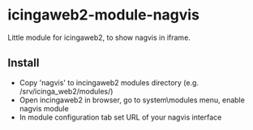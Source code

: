icingaweb2-module-nagvis
========================

Little module for icingaweb2, to show nagvis in iframe.

Install
--------

- Copy 'nagvis' to incingaweb2 modules directory (e.g. /srv/icinga_web2/modules/)
- Open incingaweb2 in browser, go to system\modules menu, enable nagvis module
- In module configuration tab set URL of your nagvis interface
